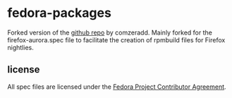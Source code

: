 fedora-packages
===============

Forked version of the [github repo][comzeradd] by comzeradd.
Mainly forked for the firefox-aurora.spec file to facilitate the creation
of rpmbuild files for Firefox nightlies.

[comzeradd]: https://github.com/comzeradd/fedora-packages 


license
-------
All spec files are licensed under the [Fedora Project Contributor Agreement][FPCA].

[FPCA]: https://fedoraproject.org/wiki/Legal:Fedora_Project_Contributor_Agreement
